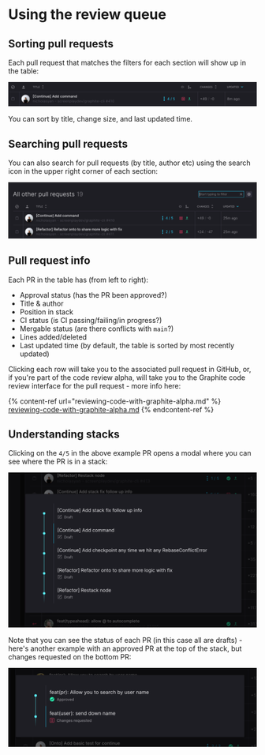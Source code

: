# Using the review queue

## Sorting pull requests

Each pull request that matches the filters for each section will show up in the table:

![](<../../.gitbook/assets/Screen Shot 2021-10-14 at 7.44.12 PM.png>)

You can sort by title, change size, and last updated time.

## Searching pull requests

You can also search for pull requests (by title, author etc) using the search icon in the upper right corner of each section:

![](<../../.gitbook/assets/Screen Shot 2021-10-14 at 8.00.19 PM.png>)

## Pull request info

Each PR in the table has (from left to right):

* Approval status (has the PR been approved?)
* Title & author
* Position in stack
* CI status (is CI passing/failing/in progress?)
* Mergable status (are there conflicts with `main`?)
* Lines added/deleted
* Last updated time (by default, the table is sorted by most recently updated)

Clicking each row will take you to the associated pull request in GitHub, or, if you're part of the code review alpha, will take you to the Graphite code review interface for the pull request - more info here:

{% content-ref url="reviewing-code-with-graphite-alpha.md" %}
[reviewing-code-with-graphite-alpha.md](reviewing-code-with-graphite-alpha.md)
{% endcontent-ref %}

## Understanding stacks

Clicking on the `4/5` in the above example PR opens a modal where you can see where the PR is in a stack:

![](<../../.gitbook/assets/Screen Shot 2021-10-14 at 7.47.03 PM.png>)

Note that you can see the status of each PR (in this case all are drafts) - here's another example with an approved PR at the top of the stack, but changes requested on the bottom PR:

![](<../../.gitbook/assets/Screen Shot 2021-10-14 at 7.47.09 PM.png>)

##
